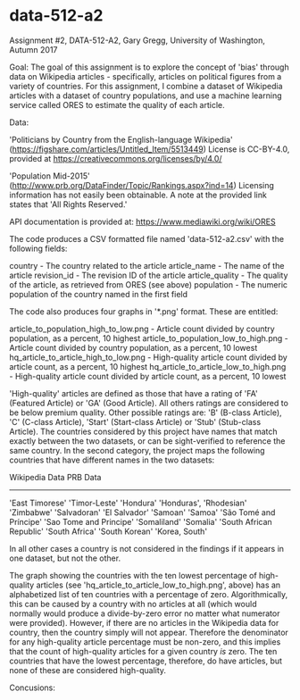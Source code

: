 # data-512-a2

Assignment #2, DATA-512-A2, Gary Gregg, University of Washington, Autumn 2017

Goal: The goal of this assignment is to explore the concept of 'bias' through data on Wikipedia articles - specifically, articles on political figures from a variety of countries.  For this assignment, I combine a dataset of Wikipedia articles with a dataset of country populations, and use a machine learning service called ORES to estimate the quality of each article.

Data:

'Politicians by Country from the English-language Wikipedia' (https://figshare.com/articles/Untitled_Item/5513449)
License is CC-BY-4.0, provided at https://creativecommons.org/licenses/by/4.0/

'Population Mid-2015' (http://www.prb.org/DataFinder/Topic/Rankings.aspx?ind=14)
Licensing information has not easily been obtainable.  A note at the provided link states that 'All Rights Reserved.'

API documentation is provided at: https://www.mediawiki.org/wiki/ORES

The code produces a CSV formatted file named 'data-512-a2.csv' with the following fields:

country -           The country related to the article
article_name -      The name of the article
revision_id -       The revision ID of the article
article_quality -   The quality of the article, as retrieved from ORES (see above)
population -        The numeric population of the country named in the first field

The code also produces four graphs in '\*.png' format.  These are entitled:

article_to_population_high_to_low.png - Article count divided by country population, as a percent, 10 highest
article_to_population_low_to_high.png - Article count divided by country population, as a percent, 10 lowest
hq_article_to_article_high_to_low.png - High-quality article count divided by article count, as a percent, 10 highest
hq_article_to_article_low_to_high.png - High-quality article count divided by article count, as a percent, 10 lowest

'High-quality' articles are defined as those that have a rating of 'FA' (Featured Article) or 'GA' (Good Article).  All others ratings are considered to be below premium quality.  Other possible ratings are: 'B' (B-class Article), 'C' (C-class Article), 'Start' (Start-class Article) or 'Stub' (Stub-class Article).  The countries considered by this project have names that match exactly between the two datasets, or can be sight-verified to reference the same country.  In the second category, the project maps the following countries that have different names in the two datasets:

Wikipedia Data            PRB Data
------------------------  -----------------------
'East Timorese'           'Timor-Leste'
'Hondura'                 'Honduras',
'Rhodesian'               'Zimbabwe'
'Salvadoran'              'El Salvador'
'Samoan'                  'Samoa'
'São Tomé and Príncipe'   'Sao Tome and Principe'
'Somaliland'              'Somalia'
'South African Republic'  'South Africa'
'South Korean'            'Korea, South'

In all other cases a country is not considered in the findings if it appears in one dataset, but not the other.

The graph showing the countries with the ten lowest percentage of high-quality articles (see 'hq_article_to_article_low_to_high.png', above) has an alphabetized list of ten countries with a percentage of zero.  Algorithmically, this can be caused by a country with no articles at all (which would normally would produce a divide-by-zero error no matter what numerator were provided).  However, if there are no articles in the Wikipedia data for country, then the country simply will not appear.  Therefore the denominator for any high-quality article percentage must be non-zero, and this implies that the count of high-quality articles for a given country *is* zero.  The ten countries that have the lowest percentage, therefore, do have articles, but none of these are considered high-quality.

Concusions:
